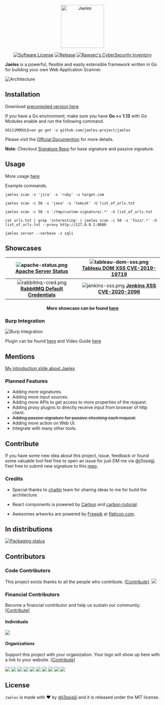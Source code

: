 
<p align="center">
  <img alt="Jaeles" src="https://image.flaticon.com/icons/svg/1432/1432425.svg" height="140" />
  <p align="center">
    <a href=""><img alt="Software License" src="https://img.shields.io/badge/license-MIT-brightgreen.svg?style=flat-square"></a>
    <a href="https://github.com/jaeles-project/jaeles"><img alt="Release" src="https://img.shields.io/badge/version-beta%20v0.5-blue.svg"></a>
    <a href="https://inventory.rawsec.ml/tools.html#Jaeles"><img src="https://inventory.rawsec.ml/img/badges/Rawsec-inventoried-FF5050_flat.svg" alt="Rawsec&#39;s CyberSecurity Inventory"></a>
  </p>
</p>

**Jaeles** is a powerful, flexible and easily extensible framework written in Go for building your own Web Application Scanner.

![Architecture](https://github.com/jaeles-project/jaeles-plugins/blob/master/imgs/jaeles-architecture.png?raw=true)

## Installation
Download [precompiled version here](https://github.com/jaeles-project/jaeles/releases).

If you have a Go environment, make sure you have **Go >= 1.13** with Go Modules enable and run the following command.

```shell
GO111MODULE=on go get -u github.com/jaeles-project/jaeles
```

Please visit the [Official Documention](https://jaeles-project.github.io/) for more details.

**Note**: Checkout [Signature Repo](https://github.com/jaeles-project/jaeles-signatures) for base signature and passive signature.

## Usage

More usage [here](https://jaeles-project.github.io/usage/)

Example commands.

```shell
jaeles scan -s 'jira' -s 'ruby' -u target.com

jaeles scan -c 50 -s 'java' -x 'tomcat' -U list_of_urls.txt

jaeles scan -c 50 -s '/tmp/custom-signature/.*' -U list_of_urls.txt

cat urls.txt | grep 'interesting' | jaeles scan -c 50 -s 'fuzz/.*' -U list_of_urls.txt --proxy http://127.0.0.1:8080

jaeles server --verbose -s sqli
```

## Showcases

|  ![apache-status.png](https://github.com/jaeles-project/jaeles-plugins/blob/master/imgs/apache-status.png?raw=true) [**Apache Server Status**](https://youtu.be/nkBcIvzi3H4)  |  ![tableau-dom-xss.png](https://github.com/jaeles-project/jaeles-plugins/blob/master/imgs/tableau-dom-xss.png?raw=true) [**Tableau DOM XSS CVE-2019-19719**](https://youtu.be/EG7Qmt8kt58) |
|:----------:|:-------------:|
| ![rabbitmq-cred.png](https://github.com/jaeles-project/jaeles-plugins/blob/master/imgs/rabbitmq-cred.png?raw=true) [**RabbitMQ Default Credentials**](https://youtu.be/ed4n1sCNu3s) | ![jenkins-xss.png](https://github.com/jaeles-project/jaeles-plugins/blob/master/imgs/jenkins-xss.png?raw=true) [**Jenkins XSS CVE-2020-2096**](https://youtu.be/JfihhEOEWSE) |

<h4 align='center'> More showcase can be found <a href="https://jaeles-project.github.io/showcases/">here</a></h4>

### Burp Integration

![Burp Integration](https://github.com/jaeles-project/jaeles-plugins/blob/master/imgs/Burp-Integration.gif?raw=true)

Plugin can be found [here](https://github.com/jaeles-project/jaeles-plugins/blob/master/jaeles-burp.py) and Video Guide [here](https://youtu.be/1lxsYhfTq3M)

## Mentions

[My introduction slide about Jaeles](https://speakerdeck.com/j3ssie/jaeles-the-swiss-army-knife-for-automated-web-application-testing)


### Planned Features

* Adding more signatures.
* Adding more input sources.
* Adding more APIs to get access to more properties of the request.
* Adding proxy plugins to directly receive input from browser of http client.
* ~~Adding passive signature for passive checking each request.~~
* Adding more action on Web UI.
* Integrate with many other tools.

## Contribute

If you have some new idea about this project, issue, feedback or found some valuable tool feel free to open an issue for just DM me via @j3ssiejjj.
Feel free to submit new signature to this [repo](https://github.com/jaeles-project/jaeles-signatures).

### Credits

* Special thanks to [chaitin](https://github.com/chaitin/xray) team for sharing ideas to me for build the architecture.

* React components is powered by [Carbon](https://www.carbondesignsystem.com/) and [carbon-tutorial](https://github.com/carbon-design-system/carbon-tutorial).

* Awesomes artworks are powered by [Freepik](http://freepik.com) at [flaticon.com](http://flaticon.com).

## In distributions

[![Packaging status](https://repology.org/badge/vertical-allrepos/jaeles.svg)](https://repology.org/project/jaeles/versions)

## Contributors

### Code Contributors

This project exists thanks to all the people who contribute. [[Contribute](CONTRIBUTING.md)].
<a href="https://github.com/jaeles-project/jaeles/graphs/contributors"><img src="https://opencollective.com/jaeles-project/contributors.svg?width=890" /></a>

### Financial Contributors

Become a financial contributor and help us sustain our community. [[Contribute](https://opencollective.com/jaeles-project/contribute)]

#### Individuals

<a href="https://opencollective.com/jaeles-project"><img src="https://opencollective.com/jaeles-project/individuals.svg?width=890"></a>

#### Organizations

Support this project with your organization. Your logo will show up here with a link to your website. [[Contribute](https://opencollective.com/jaeles-project/contribute)]

<a href="https://opencollective.com/jaeles-project/organization/0/website"><img src="https://opencollective.com/jaeles-project/organization/0/avatar.svg"></a>
<a href="https://opencollective.com/jaeles-project/organization/1/website"><img src="https://opencollective.com/jaeles-project/organization/1/avatar.svg"></a>
<a href="https://opencollective.com/jaeles-project/organization/2/website"><img src="https://opencollective.com/jaeles-project/organization/2/avatar.svg"></a>
<a href="https://opencollective.com/jaeles-project/organization/3/website"><img src="https://opencollective.com/jaeles-project/organization/3/avatar.svg"></a>
<a href="https://opencollective.com/jaeles-project/organization/4/website"><img src="https://opencollective.com/jaeles-project/organization/4/avatar.svg"></a>
<a href="https://opencollective.com/jaeles-project/organization/5/website"><img src="https://opencollective.com/jaeles-project/organization/5/avatar.svg"></a>
<a href="https://opencollective.com/jaeles-project/organization/6/website"><img src="https://opencollective.com/jaeles-project/organization/6/avatar.svg"></a>
<a href="https://opencollective.com/jaeles-project/organization/7/website"><img src="https://opencollective.com/jaeles-project/organization/7/avatar.svg"></a>
<a href="https://opencollective.com/jaeles-project/organization/8/website"><img src="https://opencollective.com/jaeles-project/organization/8/avatar.svg"></a>
<a href="https://opencollective.com/jaeles-project/organization/9/website"><img src="https://opencollective.com/jaeles-project/organization/9/avatar.svg"></a>

## License

`Jaeles` is made with ♥  by [@j3ssiejjj](https://twitter.com/j3ssiejjj) and it is released under the MIT license.
